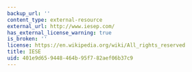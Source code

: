 ```yaml
---
backup_url: ''
content_type: external-resource
external_url: http://www.iesep.com/
has_external_license_warning: true
is_broken: ''
license: https://en.wikipedia.org/wiki/All_rights_reserved
title: IESE
uid: 401e9d65-9448-464b-95f7-82aef06b37c9
---
```


